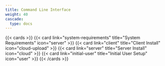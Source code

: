```yaml
---
title: Command Line Interface
weight: 40
cascade:
  type: docs
---
```


{{< cards >}}
  {{< card link="system-requirements" title="System Requirements" icon="server" >}}
  {{< card link="client" title="Client Install" icon="cloud-upload" >}}
  {{< card link="server" title="Server Install" icon="cloud" >}}
  {{< card link="initial-user" title="Initial User Setup" icon="user" >}}
{{< /cards >}}
